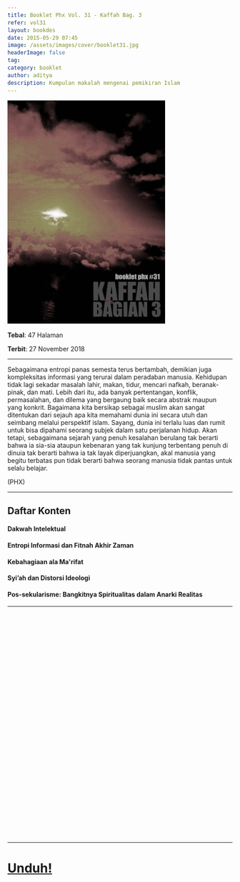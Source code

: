 ```yaml
---
title: Booklet Phx Vol. 31 - Kaffah Bag. 3
refer: vol31
layout: bookdes
date: 2015-05-29 07:45
image: /assets/images/cover/booklet31.jpg
headerImage: false
tag:
category: booklet
author: aditya
description: Kumpulan makalah mengenai pemikiran Islam
---
```

 
<img class="image" src="/assets/images/cover/booklet31.jpg" alt="__" height="500px">
 
__Tebal__: 47 Halaman
 
__Terbit__: 27 November 2018
 
***
 
Sebagaimana entropi panas semesta terus bertambah, demikian juga kompleksitas informasi yang terurai dalam peradaban manusia. Kehidupan tidak lagi sekadar masalah lahir, makan, tidur, mencari nafkah, beranak-pinak, dan mati. Lebih dari itu, ada banyak pertentangan, konflik, permasalahan, dan dilema yang bergaung baik secara abstrak maupun yang konkrit. Bagaimana kita bersikap sebagai muslim akan sangat ditentukan dari sejauh apa kita memahami dunia ini secara utuh dan seimbang melalui perspektif islam. Sayang, dunia ini terlalu luas dan rumit untuk bisa dipahami seorang subjek dalam satu perjalanan hidup. Akan tetapi, sebagaimana sejarah yang penuh kesalahan berulang tak berarti bahwa ia sia-sia ataupun kebenaran yang tak kunjung terbentang penuh di dinuia tak berarti bahwa ia tak layak diperjuangkan, akal manusia yang begitu terbatas pun tidak berarti bahwa seorang manusia tidak pantas untuk selalu belajar.

(PHX) 
 
***

## Daftar Konten

#### Dakwah Intelektual

#### Entropi Informasi dan Fitnah Akhir Zaman

#### Kebahagiaan ala Ma'rifat

#### Syi’ah dan Distorsi Ideologi

#### Pos-sekularisme: Bangkitnya Spiritualitas dalam Anarki Realitas

***

<div data-configid="7319434/66036610" style="width:100%; height:500px;" class="issuuembed"></div>
<script type="text/javascript" src="//e.issuu.com/embed.js" async="true"></script>
 
***
 
# [Unduh!][akses]
 
[akses]: https://www.dropbox.com/s/56vv0t9n4eubd0l/%2331%20Kaffah%20Bag.3.pdf?dl=0

